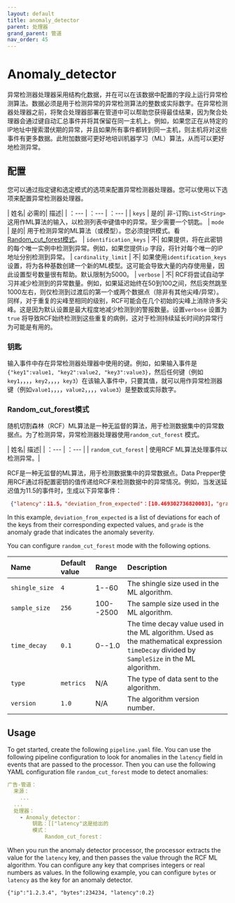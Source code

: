 ```yaml
---
layout: default
title: anomaly_detector
parent: 处理器
grand_parent: 管道
nav_order: 45
---
```


# Anomaly_detector

异常检测器处理器采用结构化数据，并在可以在该数据中配置的字段上运行异常检测算法。数据必须是用于检测异常的异常检测算法的整数或实际数字。在异常检测器处理器之前，将聚合处理器部署在管道中可以帮助您获得最佳结果，因为聚合处理器会通过键自动汇总事件并将其保留在同一主机上。例如，如果您正在从特定的IP地址中搜索潜伏期的异常，并且如果所有事件都转到同一主机，则主机将对这些事件有更多数据。此附加数据可更好地培训机器学习（ML）算法，从而可以更好地检测异常。

## 配置

您可以通过指定键和选定模式的选项来配置异常检测器处理器。您可以使用以下选项来配置异常检测器处理器。

| 姓名| 必需的| 描述|
| ：--- | ：--- | ：--- |
| `keys` | 是的| 非-订购`List<String>` 这用作ML算法的输入，以检测列表中键值中的异常。至少需要一个钥匙。
| `mode` | 是的| 用于检测异常的ML算法（或模型）。您必须提供模式。看[Random_cut_forest模式](#random_cut_forest-mode)。
| `identification_keys` | 不| 如果提供，将在此密钥的每个唯一实例中检测到异常。例如，如果您提供`ip` 字段，将针对每个唯一的IP地址分别检测到异常。
| `cardinality_limit` | 不| 如果使用`identification_keys` 设置，将为各种基数创建一个新的ML模型。这可能会导致大量的内存使用量，因此设置型号数量很有帮助。默认限制为5000。
| `verbose` | 不| RCF将尝试自动学习并减少检测到的异常数量。例如，如果延迟始终在50到100之间，然后突然跳至1000左右，则仅检测到过渡后的第一个或两个数据点（除非有其他尖峰/异常）。同样，对于重复的尖峰至相同的级别，RCF可能会在几个初始的尖峰上消除许多尖峰。这是因为默认设置是最大程度地减少检测到的警报数量。设置`verbose` 设置为`true` 将导致RCF始终检测到这些重复的病例，这对于检测持续延长时间的异常行为可能是有用的。


### 钥匙

输入事件中存在异常检测器处理器中使用的键。例如，如果输入事件是`{"key1":value1, "key2":value2, "key3":value3}`，然后任何键（例如`key1`，，，，`key2`，，，，`key3`）在该输入事件中，只要其值，就可以用作异常检测器键（例如`value1`，，，，`value2`，，，，`value3`）是整数或实际数字。

### Random_cut_forest模式

随机切割森林（RCF）ML算法是一种无监督的算法，用于检测数据集中的异常数据点。为了检测异常，异常检测器处理器使用`random_cut_forest` 模式。

| 姓名| 描述|
| ：--- | ：--- |
| `random_cut_forest` | 使用RCF ML算法处理事件以检测异常。| 

RCF是一种无监督的ML算法，用于检测数据集中的异常数据点。Data Prepper使用RCF通过将配置密钥的值传递给RCF来检测数据中的异常情况。例如，当发送延迟值为11.5的事件时，生成以下异常事件：


 ```JSON
  {"latency"：11.5，"deviation_from_expected"：[10.469302736820003]，"grade"：1.0}
```

In this example, `deviation_from_expected` is a list of deviations for each of the keys from their corresponding expected values, and `grade` is the anomaly grade that indicates the anomaly severity.
     

You can configure `random_cut_forest` mode with the following options. 

| Name | Default value | Range | Description |
| :--- | :--- | :--- | :--- |
| `shingle_size` | `4` | 1--60 | The shingle size used in the ML algorithm. |
| `sample_size` | `256` | 100--2500 | The sample size used in the ML algorithm. |
| `time_decay` | `0.1` | 0--1.0 | The time decay value used in the ML algorithm. Used as the mathematical expression `timeDecay` divided by `SampleSize` in the ML algorithm. |
| `type` | `metrics` | N/A | The type of data sent to the algorithm. |
| `version` | `1.0` | N/A | The algorithm version number. |

## Usage

To get started, create the following `pipeline.yaml` file. You can use the following pipeline configuration to look for anomalies in the `latency` field in events that are passed to the processor. Then you can use the following YAML configuration file `random_cut_forest` mode to detect anomalies:

```yaml
广告-管道：
  来源：
    ...
  ...
  处理器：
    - Anomaly_detector：
        钥匙：[["latency"这是给出的
        模式：
            Random_cut_forest：
```

When you run the anomaly detector processor, the processor extracts the value for the `latency` key, and then passes the value through the RCF ML algorithm. You can configure any key that comprises integers or real numbers as values. In the following example, you can configure `bytes` or `latency` as the key for an anomaly detector. 

`{"ip":"1.2.3.4", "bytes":234234, "latency":0.2}`


